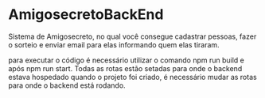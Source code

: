 # AmigosecretoBackEnd

Sistema de Amigosecreto, no qual você consegue cadastrar pessoas, fazer o sorteio e enviar email para elas informando quem elas tiraram.

para executar o código é necessário utilizar o comando npm run build e após npm run start. Todas as rotas estão setadas para onde o backend estava hospedado quando o projeto foi criado, é necessário mudar as rotas para onde o backend está rodando.
